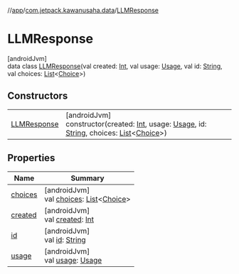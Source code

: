 //[app](../../../index.md)/[com.jetpack.kawanusaha.data](../index.md)/[LLMResponse](index.md)

# LLMResponse

[androidJvm]\
data class [LLMResponse](index.md)(val created: [Int](https://kotlinlang.org/api/latest/jvm/stdlib/kotlin/-int/index.html), val usage: [Usage](../-usage/index.md), val id: [String](https://kotlinlang.org/api/latest/jvm/stdlib/kotlin/-string/index.html), val choices: [List](https://kotlinlang.org/api/latest/jvm/stdlib/kotlin.collections/-list/index.html)&lt;[Choice](../-choice/index.md)&gt;)

## Constructors

| | |
|---|---|
| [LLMResponse](-l-l-m-response.md) | [androidJvm]<br>constructor(created: [Int](https://kotlinlang.org/api/latest/jvm/stdlib/kotlin/-int/index.html), usage: [Usage](../-usage/index.md), id: [String](https://kotlinlang.org/api/latest/jvm/stdlib/kotlin/-string/index.html), choices: [List](https://kotlinlang.org/api/latest/jvm/stdlib/kotlin.collections/-list/index.html)&lt;[Choice](../-choice/index.md)&gt;) |

## Properties

| Name | Summary |
|---|---|
| [choices](choices.md) | [androidJvm]<br>val [choices](choices.md): [List](https://kotlinlang.org/api/latest/jvm/stdlib/kotlin.collections/-list/index.html)&lt;[Choice](../-choice/index.md)&gt; |
| [created](created.md) | [androidJvm]<br>val [created](created.md): [Int](https://kotlinlang.org/api/latest/jvm/stdlib/kotlin/-int/index.html) |
| [id](id.md) | [androidJvm]<br>val [id](id.md): [String](https://kotlinlang.org/api/latest/jvm/stdlib/kotlin/-string/index.html) |
| [usage](usage.md) | [androidJvm]<br>val [usage](usage.md): [Usage](../-usage/index.md) |
